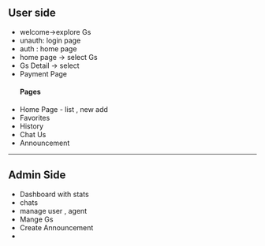 ## User side
- welcome->explore Gs
- unauth: login page
- auth : home page
- home page -> select Gs
- Gs Detail -> select
- Payment Page
  #### Pages
- Home Page - list  , new add 
- Favorites
- History
- Chat Us
- Announcement
---

## Admin Side
 - Dashboard with stats
 - chats
 - manage user , agent
 - Mange Gs
 - Create Announcement
 - 